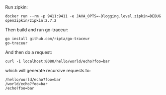
Run zipkin:

```
docker run --rm -p 9411:9411 -e JAVA_OPTS=-Dlogging.level.zipkin=DEBUG openzipkin/zipkin:2.7.2
```

Then build and run go-traceur:

```
go install github.com/ripta/go-traceur
go-traceur
```

And then do a request:

```
curl -i localhost:8080/hello/world/echo?foo=bar
```

which will generate recursive requests to:

```
/hello/world/echo?foo=bar
/world/echo?foo=bar
/echo?foo=bar
```
